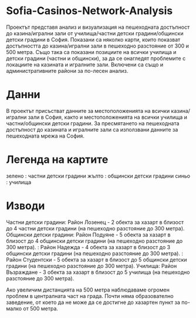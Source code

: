 # Sofia-Casinos-Network-Analysis

Проектът представя анализ и визуализация на пешеходната достъпност до казина/игрални зали от училища/частни детски градини/общински детски градини в София. Показани са няколко карти, които показват достъпността до казина/игрални зали в пешеходно разстояние от 300 и 500 метра. Също така са показани позициите на всички училища и детски градини (частни и общински), за да се онагледят проблемите с локациите на казината и игралните зали. Включени са също и административните райони за по-лесен анализ.

# Данни

В проектът присъстват данните за местоположенията на всички казина/игрални зали в София, както и местоположенията на всички училища и частни/общински детски градини. За пресмятането на пешеходната достъпност до казината и игралните зали са използвани данните за пешеходната мрежа на София.

# Легенда на картите
зелено : частни детски градини
жълто : общински детски градини
синьо : училища

# Изводи

Частни детски градини: Район Лозенец - 2 обекта за хазарт в близост до 4 частни детски градини (на пешеходно разстояние до 300 метра).
Общински детски градини: Район Подуяне - 5 обекта за хазарт в близост до 4 общински детски градини (на пешеходно разстояние до 300 метра).
                       : Район Надежда - 4 обекта за хазарт в близост до 3 общински детски градини (на пешеходно разстояние до 300 метра).
                       : Район Студентски - 5 обекта за хазарт в близост до 5 общински детски градини (на пешеходно разстояние до 300 метра).
Училища: Район Възраждане - 3 обекта за хазарт в близост до 5 училища (на пешеходно разстояние до 300 метра).

Ако увеличим дистанцията на 500 метра наблюдаваме огромен проблем в централната част на града. Почти няма образователно заведение, от което да не може да се достигне до хазартен пункт за по-малко от 500 метра.

